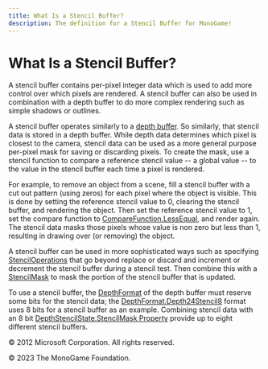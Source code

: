 ```yaml
---
title: What Is a Stencil Buffer?
description: The definition for a Stencil Buffer for MonoGame!
---
```


# What Is a Stencil Buffer?

A stencil buffer contains per-pixel integer data which is used to add more control over which pixels are rendered. A stencil buffer can also be used in combination with a depth buffer to do more complex rendering such as simple shadows or outlines.

A stencil buffer operates similarly to a [depth buffer](WhatIs_DepthBuffer.md). So similarly, that stencil data is stored in a depth buffer. While depth data determines which pixel is closest to the camera, stencil data can be used as a more general purpose per-pixel mask for saving or discarding pixels. To create the mask, use a stencil function to compare a reference stencil value -- a global value -- to the value in the stencil buffer each time a pixel is rendered.

For example, to remove an object from a scene, fill a stencil buffer with a cut out pattern (using zeros) for each pixel where the object is visible. This is done by setting the reference stencil value to 0, clearing the stencil buffer, and rendering the object. Then set the reference stencil value to 1, set the compare function to [CompareFunction.LessEqual](xref:Microsoft.Xna.Framework.Graphics.CompareFunction), and render again. The stencil data masks those pixels whose value is non zero but less than 1, resulting in drawing over (or removing) the object.

A stencil buffer can be used in more sophisticated ways such as specifying [StencilOperations](xref:Microsoft.Xna.Framework.Graphics.StencilOperation) that go beyond replace or discard and increment or decrement the stencil buffer during a stencil test. Then combine this with a [StencilMask](xref:Microsoft.Xna.Framework.Graphics.DepthStencilState.StencilMask) to mask the portion of the stencil buffer that is updated.

To use a stencil buffer, the [DepthFormat](xref:Microsoft.Xna.Framework.Graphics.DepthFormat) of the depth buffer must reserve some bits for the stencil data; the [DepthFormat.Depth24Stencil8](/api/Microsoft.Xna.Framework.Graphics.DepthFormat.html) format uses 8 bits for a stencil buffer as an example. Combining stencil data with an 8 bit [DepthStencilState.StencilMask Property](xref:Microsoft.Xna.Framework.Graphics.DepthStencilState.StencilMask) provide up to eight different stencil buffers.

© 2012 Microsoft Corporation. All rights reserved.  

© 2023 The MonoGame Foundation.
